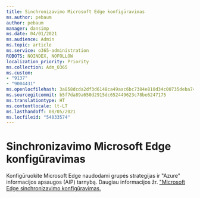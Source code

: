 ```yaml
---
title: Sinchronizavimo Microsoft Edge konfigūravimas
ms.author: pebaum
author: pebaum
manager: dansimp
ms.date: 04/01/2021
ms.audience: Admin
ms.topic: article
ms.service: o365-administration
ROBOTS: NOINDEX, NOFOLLOW
localization_priority: Priority
ms.collection: Adm_O365
ms.custom:
- "9137"
- "9004431"
ms.openlocfilehash: 3a858dcda2df3d6148ca49aac6bc7384e810d34c00735deba74dfe9dd31f5656
ms.sourcegitcommit: b5f7da89a650d2915dc652449623c78be6247175
ms.translationtype: HT
ms.contentlocale: lt-LT
ms.lasthandoff: 08/05/2021
ms.locfileid: "54033574"
---
```

# <a name="configure-microsoft-edge-sync"></a>Sinchronizavimo Microsoft Edge konfigūravimas

Konfigūruokite Microsoft Edge naudodami grupės strategijas ir "Azure" informacijos apsaugos (AIP) tarnybą. Daugiau informacijos žr. ["Microsoft Edge sinchronizavimo konfigūravimas.](https://docs.microsoft.com/deployedge/microsoft-edge-enterprise-sync)